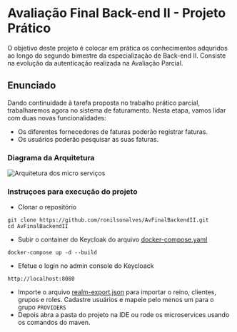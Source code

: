 # Avaliação Final Back-end II - Projeto Prático

O objetivo deste projeto é colocar em prática os conhecimentos adquridos ao longo do segundo bimestre da especialização
de Back-end II. Consiste na evolução da autenticação realizada na Avaliação Parcial.

## Enunciado
Dando continuidade à tarefa proposta no trabalho prático parcial, trabalharemos agora no sistema de faturamento.
Nesta etapa, vamos lidar com duas novas funcionalidades:
- Os diferentes fornecedores de faturas poderão registrar faturas.
- Os usuários poderão pesquisar as suas faturas.

### Diagrama da Arquitetura
![Arquitetura dos micro serviços](Trabalho%20Prático%20final.svg)

### Instruçoes para execução do projeto
 - Clonar o repositório

```
git clone https://github.com/ronilsonalves/AvFinalBackendII.git
cd AvFinalBackendII
```
 - Subir o container do Keycloak do arquivo [docker-compose.yaml](docker-compose.yaml)
```
docker-compose up -d --build
```
 - Efetue o login no admin console do Keycloack
```
http://localhost:8080
```
 - Importe o arquivo [realm-export.json](realm-export.json) para importar o reino, clientes, grupos e roles. 
   Cadastre usuários e mapeie pelo menos um para o grupo ``PROVIDERS``
 - Depois abra a pasta do projeto na IDE ou rode os microservices usando os comandos do maven.